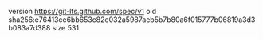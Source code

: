 version https://git-lfs.github.com/spec/v1
oid sha256:e76413ce6bb653c82e032a5987aeb5b7b80a6f015777b06819a3d3b083a7d388
size 531
